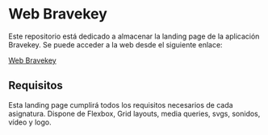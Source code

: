 # Web Bravekey
Este repositorio está dedicado a almacenar la landing page de la aplicación Bravekey. Se puede acceder a
la web desde el siguiente enlace:

[Web Bravekey]()

## Requisitos
Esta landing page cumplirá todos los requisitos necesarios de cada asignatura.
Dispone de Flexbox, Grid layouts, media queries, svgs, sonidos, vídeo y logo.